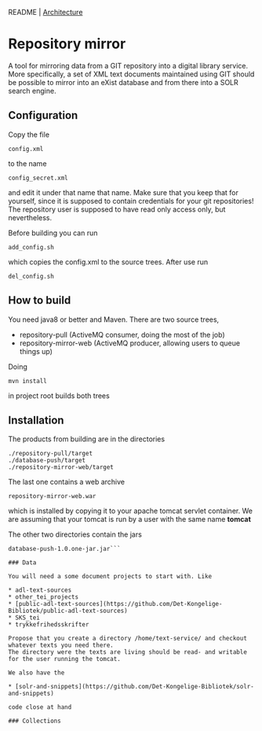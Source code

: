 
README | [Architecture](ARCHITECTURE.md)

# Repository mirror

A tool for mirroring data from a GIT repository into a digital library
service. More specifically, a set of XML text documents maintained
using GIT should be possible to mirror into an eXist database and from
there into a SOLR search engine.

## Configuration

Copy the file

```config.xml```

to the name

```config_secret.xml```

and edit it under that name that name. Make sure that you keep that
for yourself, since it is supposed to contain credentials for your git
repositories! The repository user is supposed to have read only access
only, but nevertheless.

Before building you can run 

```add_config.sh```

which copies the config.xml to the source trees. After use run 

```del_config.sh```

## How to build

You need java8 or better and Maven. There are two source trees,

* repository-pull (ActiveMQ consumer, doing the most of the job)
* repository-mirror-web (ActiveMQ producer, allowing users to queue things up)

Doing

```
mvn install
```

in project root builds both trees

## Installation

The products from building are in the directories

```
./repository-pull/target
./database-push/target
./repository-mirror-web/target

```

The last one contains a web archive

```repository-mirror-web.war```

which is installed by copying it to your apache tomcat servlet
container. We are assuming that your tomcat is run by a user with the
same name __tomcat__

The other two directories contain the jars

```repository-pull-1.0.one-jar.jar
database-push-1.0.one-jar.jar```

### Data

You will need a some document projects to start with. Like

* adl-text-sources
* other_tei_projects
* [public-adl-text-sources](https://github.com/Det-Kongelige-Bibliotek/public-adl-text-sources)
* SKS_tei
* trykkefrihedsskrifter

Propose that you create a directory /home/text-service/ and checkout whatever texts you need there.
The directory were the texts are living should be read- and writable for the user running the tomcat.

We also have the 

* [solr-and-snippets](https://github.com/Det-Kongelige-Bibliotek/solr-and-snippets)

code close at hand

### Collections


